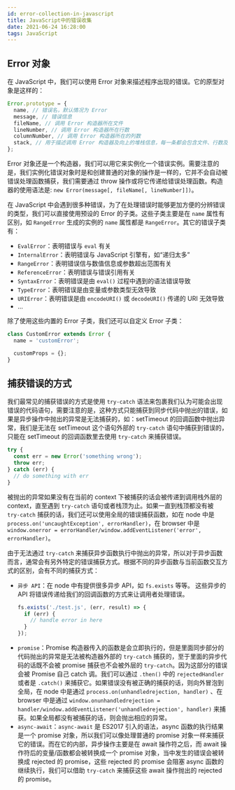 ```yaml
---
id: error-collection-in-javascript
title: JavaScript中的错误收集
date: 2021-06-24 16:28:00
tags: JavaScript
---
```


## Error 对象

在 JavaScript 中，我们可以使用 Error 对象来描述程序出现的错误。它的原型对象是这样的：

```js
Error.prototype = {
  name, // 错误名，默认情况为 Error
  message, // 错误信息
  fileName, // 调用 Error 构造器所在文件
  lineNumber, // 调用 Error 构造器所在行数
  columnNumber, // 调用 Error 构造器所在的列数
  stack, // 用于描述调用 Error 构造器及向上的堆栈信息，每一条都会包含文件、行数及列数信息
};
```

Error 对象还是一个构造器，我们可以用它来实例化一个错误实例。需要注意的是，我们实例化错误对象时是和创建普通的对象的操作是一样的，它并不会自动被错误处理函数捕获，我们需要通过 throw 操作或将它传递给错误处理函数。构造器的使用语法是: `new Error(message[, fileName[, lineNumber]])`。

在 JavaScript 中会遇到很多种错误，为了在处理错误时能够更加方便的分辨错误的类型，我们可以直接使用预设的 Error 的子类。这些子类主要是在 `name` 属性有区别，如 `RangeError` 生成的实例的 `name` 属性都是 `RangeError`。其它的错误子类有：

- `EvalError`：表明错误与 `eval` 有关
- `InternalError`：表明错误与 JavaScript 引擎有，如“递归太多”
- `RangeError`：表明错误信与数值信息或参数超出范围有关
- `ReferenceError`：表明错误与错误引用有关
- `SyntaxError`：表明错误是由 `eval()` 过程中遇到的语法错误导致
- `TypeError`：表明错误是由变量或参数类型无效导致
- `URIError`：表明错误是由 `encodeURI()` 或 `decodeURI()` 传递的 URI 无效导致
- ...

除了使用这些内置的 Error 子类，我们还可以自定义 Error 子类：

```js
class CustomError extends Error {
  name = 'customError';

  customProps = {};
}
```

## 捕获错误的方式

我们最常见的捕获错误的方式是使用 `try-catch` 语法来包裹我们认为可能会出现错误的代码语句，需要注意的是，这种方式只能捕获到同步代码中抛出的错误，如果是异步操作中抛出的异常是无法捕获的，如：setTimeout 的回调函数中抛出异常，我们是无法在 setTimeout 这个语句外部的 `try-catch` 语句中捕获到错误的，只能在 setTimeout 的回调函数里去使用 `try-catch` 来捕获错误。

```js
try {
  const err = new Error('something wrong');
  throw err;
} catch (err) {
  // do something with err
}
```

被抛出的异常如果没有在当前的 context 下被捕获的话会被传递到调用栈外层的 context，直至遇到 `try-catch` 语句或者栈顶为止。如果一直到栈顶都没有被 `try-catch` 捕获的话，我们还可以使用全局的错误捕获函数，如在 node 中是 `process.on('uncaughtException', errorHandler)`，在 browser 中是 `window.onerror = errorHandler/window.addEventListener('error', errorHandler)`。

由于无法通过 `try-catch` 来捕获异步函数执行中抛出的异常，所以对于异步函数而言，通常会有另外特定的错误捕获方式。根据不同的异步函数与当前函数交互方式的区别，会有不同的捕获方式：

- `异步 API`：在 node 中有提供很多异步 API，如 `fs.exists` 等等。 这些异步的 API 将错误传递给我们的回调函数的方式来让调用者处理错误。
  ```js
  fs.exists('./test.js', (err, result) => {
    if (err) {
      // handle error in here
    }
  });
  ```
- `promise`：Promise 构造器传入的函数是会立即执行的，但是里面同步部分的代码抛出的异常是无法被构造器外部的 `try-catch` 捕获的，至于里面的异步代码的话既不会被 promise 捕获也不会被外层的 `try-catch`。因为这部分的错误会被 Promise 自己 catch 调。我们可以通过 `.then()` 中的 `rejectedHandler` 或者是 `.catch()` 来捕获它。如果错误没有被正确的捕获的话，则向外冒泡到全局，在 node 中是通过 `process.on(unhandledrejection, handler)` 、在 browser 中是通过 `window.onunhandledrejection = handler/window.addEventListener('unhandledrejection', handler)` 来捕获。如果全局都没有被捕获的话，则会抛出相应的异常。
- `async-await`：`async-await` 是 ES2017 引入的语法，async 函数的执行结果是一个 promise 对象，所以我们可以像处理普通的 promise 对象一样来捕获它的错误。而在它的内部，异步操作主要是在 await 操作符之后，而 await 操作符后的变量/函数都会被转换成一个 promise 对象，当中发生的错误会被转换成 rejected 的 promise，这些 rejected 的 promise 会阻塞 async 函数的继续执行，我们可以借助 `try-catch` 来捕获这些 await 操作抛出的 rejected 的 promise。